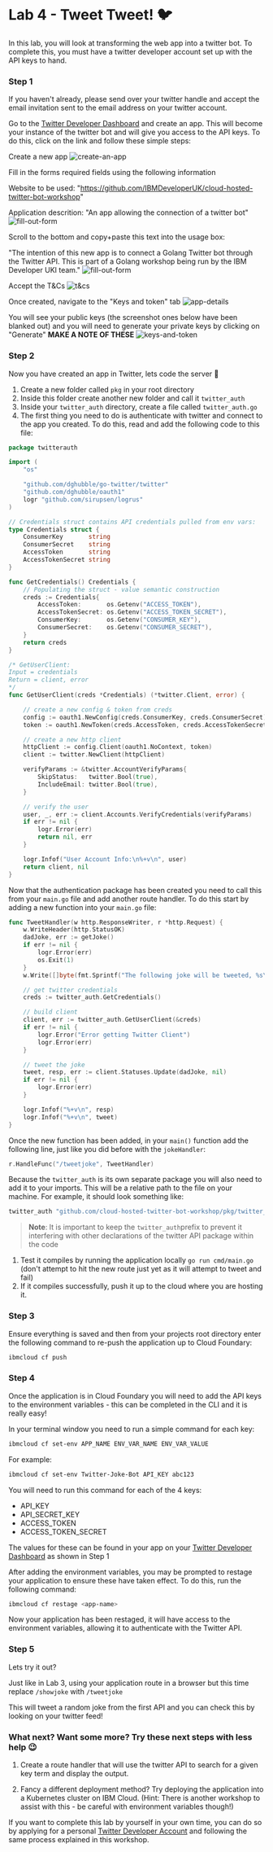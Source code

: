 # Lab 4 - Tweet Tweet! :bird:

In this lab, you will look at transforming the web app into a twitter bot. To complete this, you must have a twitter developer account set up with the API keys to hand.

### Step 1

If you haven't already, please send over your twitter handle and accept the email invitation sent to the email address on your twitter account.

Go to the [Twitter Developer Dashboard](https://developer.twitter.com/en/apps) and create an app. This will become your instance of the twitter bot and will give you access to the API keys. To do this, click on the link and follow these simple steps:

Create a new app
![create-an-app](../images/CreateAnApp.png)

Fill in the forms required fields using the following information

Website to be used: "https://github.com/IBMDeveloperUK/cloud-hosted-twitter-bot-workshop"

Application descrition: "An app allowing the connection of a twitter bot"
![fill-out-form](./../images/AppDetailsForm.png)

Scroll to the bottom and copy+paste this text into the usage box:

"The intention of this new app is to connect a Golang Twitter bot through the Twitter API. This is part of a Golang workshop being run by the IBM Developer UKI team."
![fill-out-form](./../images/HowToBeUsed.png)

Accept the T&Cs
![t&cs](./../images/T&Cs.png)

Once created, navigate to the "Keys and token" tab
![app-details](./../images/AppDetails.png)

You will see your public keys (the screenshot ones below have been blanked out) and you will need to generate your private keys by clicking on "Generate" **MAKE A NOTE OF THESE**
![keys-and-token](./../images/KeysAndTokens.jpg)

### Step 2

Now you have created an app in Twitter, lets code the server :beers:

1. Create a new folder called `pkg` in your root directory
2. Inside this folder create another new folder and call it `twitter_auth`
3. Inside your `twitter_auth` directory, create a file called `twitter_auth.go`
4. The first thing you need to do is authenticate with twitter and connect to the app you created. To do this, read and add the following code to this file:

```go
package twitterauth

import (
    "os"

    "github.com/dghubble/go-twitter/twitter"
    "github.com/dghubble/oauth1"
    logr "github.com/sirupsen/logrus"
)

// Credentials struct contains API credentials pulled from env vars:
type Credentials struct {
    ConsumerKey       string
    ConsumerSecret    string
    AccessToken       string
    AccessTokenSecret string
}

func GetCredentials() Credentials {
    // Populating the struct - value semantic construction
    creds := Credentials{
        AccessToken:       os.Getenv("ACCESS_TOKEN"),
        AccessTokenSecret: os.Getenv("ACCESS_TOKEN_SECRET"),
        ConsumerKey:       os.Getenv("CONSUMER_KEY"),
        ConsumerSecret:    os.Getenv("CONSUMER_SECRET"),
    }
    return creds
}

/* GetUserClient:
Input = credentials
Return = client, error
*/
func GetUserClient(creds *Credentials) (*twitter.Client, error) {

    // create a new config & token from creds
    config := oauth1.NewConfig(creds.ConsumerKey, creds.ConsumerSecret)
    token := oauth1.NewToken(creds.AccessToken, creds.AccessTokenSecret)

    // create a new http client
    httpClient := config.Client(oauth1.NoContext, token)
    client := twitter.NewClient(httpClient)

    verifyParams := &twitter.AccountVerifyParams{
        SkipStatus:   twitter.Bool(true),
        IncludeEmail: twitter.Bool(true),
    }

    // verify the user
    user, _, err := client.Accounts.VerifyCredentials(verifyParams)
    if err != nil {
        logr.Error(err)
        return nil, err
    }

    logr.Infof("User Account Info:\n%+v\n", user)
    return client, nil
}
```

Now that the authentication package has been created you need to call this from your `main.go` file and add another route handler. To do this start by adding a new function into your `main.go` file:

```go
func TweetHandler(w http.ResponseWriter, r *http.Request) {
    w.WriteHeader(http.StatusOK)
    dadJoke, err := getJoke()
    if err != nil {
        logr.Error(err)
        os.Exit(1)
    }
    w.Write([]byte(fmt.Sprintf("The following joke will be tweeted, %s\n", dadJoke)))

    // get twitter credentials
    creds := twitter_auth.GetCredentials()

    // build client
    client, err := twitter_auth.GetUserClient(&creds)
    if err != nil {
        logr.Error("Error getting Twitter Client")
        logr.Error(err)
    }

    // tweet the joke
    tweet, resp, err := client.Statuses.Update(dadJoke, nil)
    if err != nil {
        logr.Error(err)
    }

    logr.Infof("%+v\n", resp)
    logr.Infof("%+v\n", tweet)
}
```

Once the new function has been added, in your `main()` function add the following line, just like you did before with the `jokeHandler`:

```go
r.HandleFunc("/tweetjoke", TweetHandler)
```

Because the `twitter_auth` is its own separate package you will also need to add it to your imports. This will be a relative path to the file on your machine. For example, it should look something like:

```go
twitter_auth "github.com/cloud-hosted-twitter-bot-workshop/pkg/twitter_auth"
```

> **Note**: It is important to keep the `twitter_auth`prefix to prevent it interfering with other declarations of the twitter API package within the code

1. Test it compiles by running the application locally `go run cmd/main.go` (don't attempt to hit the new route just yet as it will attempt to tweet and fail)
2. If it compiles successfully, push it up to the cloud where you are hosting it.

### Step 3

Ensure everything is saved and then from your projects root directory enter the following command to re-push the application up to Cloud Foundary:

```bash
ibmcloud cf push
```

### Step 4

Once the application is in Cloud Foundary you will need to add the API keys to the environment variables - this can be completed in the CLI and it is really easy!

In your terminal window you need to run a simple command for each key:

```bash
ibmcloud cf set-env APP_NAME ENV_VAR_NAME ENV_VAR_VALUE
```

For example:

```bash
ibmcloud cf set-env Twitter-Joke-Bot API_KEY abc123
```

You will need to run this command for each of the 4 keys:
 - API_KEY
 - API_SECRET_KEY
 - ACCESS_TOKEN
 - ACCESS_TOKEN_SECRET

The values for these can be found in your app on your [Twitter Developer Dashboard](https://developer.twitter.com/en/apps) as shown in Step 1

After adding the environment variables, you may be prompted to restage your application to ensure these have taken effect. To do this, run the following command:

```bash
ibmcloud cf restage <app-name>
```

Now your application has been restaged, it will have access to the environment variables, allowing it to authenticate with the Twitter API.

### Step 5

Lets try it out?

Just like in Lab 3, using your application route in a browser but this time replace `/showjoke` with `/tweetjoke`

This will tweet a random joke from the first API and you can check this by looking on your twitter feed!

### What next? Want some more? Try these next steps with less help :wink:

1. Create a route handler that will use the twitter API to search for a given key term and display the output.

2. Fancy a different deployment method? Try deploying the application into a Kubernetes cluster on IBM Cloud. (Hint: There is another workshop to assist with this - be careful with environment variables though!)

If you want to complete this lab by yourself in your own time, you can do so by applying for a personal [Twitter Developer Account](https://developer.twitter.com/en/apply-for-access) and following the same process explained in this workshop.
